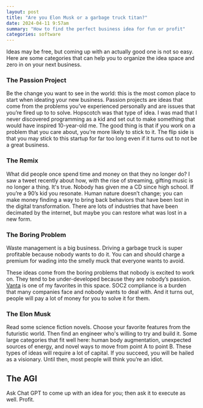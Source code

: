 ```yaml
---
layout: post
title: "Are you Elon Musk or a garbage truck titan?"
date: 2024-04-11 9:57am
summary: "How to find the perfect business idea for fun or profit"
categories: software
---
```


Ideas may be free, but coming up with an actually good one is not so easy. Here are some categories that can help you to organize the idea space and zero in on your next business. 

### The Passion Project
Be the change you want to see in the world: this is the most comon place to start when ideating your new business. Passion projects are ideas that come from the problems you’ve experienced personally and are issues that you’re fired up to to solve. Hopscotch was that type of idea. I was mad that I never discovered programming as a kid and set out to make something that would have inspired 10-year-old me. The good thing is that if you work on a problem that you care about, you’re more likely to stick to it. The flip side is that you may stick to this startup for far too long even if it turns out to not be a great business.

### The Remix
What did people once spend time and money on that they no longer do? I saw a tweet recently about how, with the rise of streaming, gifting music is no longer a thing. It's true. Nobody has given me a CD since high school. If you’re a 90’s kid you resonate. Human nature doesn’t change; you can make money finding a way to bring back behaviors that have been lost in the digital transformation. There are lots of industries that have been decimated by the internet, but maybe you can restore what was lost in a new form. 

### The Boring Problem
Waste management is a big business. Driving a garbage truck is super profitable because nobody wants to do it. You can and should charge a premium for wading into the smelly muck that everyone wants to avoid.

These ideas come from the boring problems that nobody is excited to work on. They tend to be under-developed because
they are nobody’s passion. [Vanta](https://www.vanta.com/) is one of my favorites in this space. SOC2 compliance is a burden that many companies face and nobody wants to deal with. And it turns out, people will pay a lot of money for you to solve it for them.

### The Elon Musk
Read some science fiction novels. Choose your favorite features from the futuristic world. Then find an engineer who's willing to try and build it. Some large categories that fit well here: human body augmentation, unexpected sources of energy, and novel ways to move from point A to point B. These types of ideas will require a lot of capital. If you succeed, you will be hailed as a visionary. Until then, most people will think you’re an idiot.

## The AGI
Ask Chat GPT to come up with an idea for you; then ask it to execute as well. Profit.
